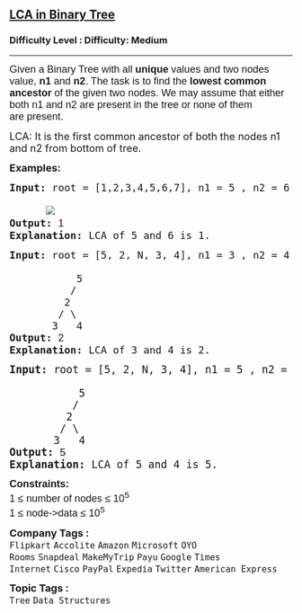 <h2><a href="https://www.geeksforgeeks.org/problems/lowest-common-ancestor-in-a-binary-tree/1?page=2&sortBy=submissions">LCA in Binary Tree</a></h2><h3>Difficulty Level : Difficulty: Medium</h3><hr><div class="problems_problem_content__Xm_eO"><p><span style="font-size: 18px;"><span style="font-family: arial,helvetica,sans-serif;">Given a Binary Tree with all <strong>unique</strong> values and two nodes value,&nbsp;<strong>n1</strong> and <strong>n2</strong>. The task is to find the<strong>&nbsp;lowest common ancestor</strong> of the given two nodes. We may assume that either both n1 and n2 are present in the tree or none of them are&nbsp;present. </span></span></p>
<p><span style="font-size: 18px;">LCA: It is the first common ancestor of both the nodes n1 and n2 from bottom of tree.</span></p>
<p><span style="font-size: 18px;"><strong>Examples:</strong></span></p>
<pre><span style="font-size: 18px;"><strong>Input: </strong>root = [1,2,3,4,5,6,7], n1 = 5 , n2 = 6<br>
&nbsp;     <img src="https://media.geeksforgeeks.org/wp-content/uploads/20220726133857/UntitledDiagramdrawio-300x179.png">
<strong>Output: </strong><span style="font-family: arial,helvetica,sans-serif;">1
</span><strong>Explanation: </strong></span><span style="font-size: 18px;">LCA of 5 and 6 is 1.</span></pre>
<pre><span style="font-size: 18px;"><strong style="font-size: 18px;">Input: </strong><span style="font-size: 18px;">root = [5, 2, N, 3, 4], n1 = 3 , n2 = 4 <br>
           5    
      &nbsp;   /    
      &nbsp;  2  
      &nbsp; / \  
      &nbsp;3   4
</span><strong style="font-size: 18px;">Output: </strong><span style="font-family: arial,helvetica,sans-serif;">2
</span><strong style="font-size: 18px;">Explanation: </strong><span style="font-size: 18px;">LCA of 3 and 4 is 2.</span><strong style="font-size: 18px;"> </strong></span></pre>
<pre><span style="font-size: 14pt;"><strong style="font-size: 14pt;">Input: </strong><span style="font-size: 14pt;">root = </span><span style="font-size: 18.6667px;">[5, 2, N, 3, 4], n1 = 5 , n2 = 4 <br></span><span style="font-size: 14pt;">
           5    
      &nbsp;   /    
      &nbsp;  2  
      &nbsp; / \  
      &nbsp;3   4
</span><strong style="font-size: 14pt;">Output: </strong><span style="font-family: arial,helvetica,sans-serif;">5
</span><strong style="font-size: 14pt;">Explanation: </strong><span style="font-size: 14pt;">LCA of 5 and 4 is 5.</span><strong style="font-size: 14pt;"> </strong></span></pre>
<p><span style="font-size: 18px;"><span style="font-family: arial,helvetica,sans-serif;"><strong>Constraints:</strong><br>1 ≤ number of nodes ≤ 10<sup>5</sup><br>1 ≤ node-&gt;data ≤ 10<sup>5</sup></span></span></p></div><p><span style=font-size:18px><strong>Company Tags : </strong><br><code>Flipkart</code>&nbsp;<code>Accolite</code>&nbsp;<code>Amazon</code>&nbsp;<code>Microsoft</code>&nbsp;<code>OYO Rooms</code>&nbsp;<code>Snapdeal</code>&nbsp;<code>MakeMyTrip</code>&nbsp;<code>Payu</code>&nbsp;<code>Google</code>&nbsp;<code>Times Internet</code>&nbsp;<code>Cisco</code>&nbsp;<code>PayPal</code>&nbsp;<code>Expedia</code>&nbsp;<code>Twitter</code>&nbsp;<code>American Express</code>&nbsp;<br><p><span style=font-size:18px><strong>Topic Tags : </strong><br><code>Tree</code>&nbsp;<code>Data Structures</code>&nbsp;